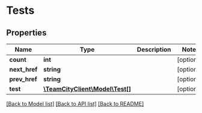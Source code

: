 # Tests

## Properties
Name | Type | Description | Notes
------------ | ------------- | ------------- | -------------
**count** | **int** |  | [optional] 
**next_href** | **string** |  | [optional] 
**prev_href** | **string** |  | [optional] 
**test** | [**\TeamCityClient\Model\Test[]**](Test.md) |  | [optional] 

[[Back to Model list]](../README.md#documentation-for-models) [[Back to API list]](../README.md#documentation-for-api-endpoints) [[Back to README]](../README.md)


